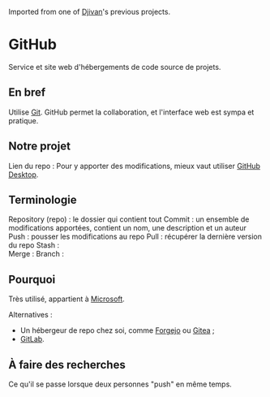 Imported from one of [Djivan](../People/VARTANIAN%20Djivan.md)'s previous projects. 

# GitHub 
Service et site web d'hébergements de code source de projets. 
## En bref 
Utilise [Git](Git.md). 
GitHub permet la collaboration, et l'interface web est sympa et pratique. 

## Notre projet 
Lien du repo : 
Pour y apporter des modifications, mieux vaut utiliser [GitHub Desktop](docs/Guides/GitHub%20Desktop.md). 

## Terminologie 
Repository (repo) : le dossier qui contient tout 
Commit : un ensemble de modifications apportées, contient un nom, une description et un auteur 
Push : pousser les modifications au repo 
Pull : récupérer la dernière version du repo 
Stash :  
Merge : 
Branch :  

## Pourquoi 
Très utilisé, appartient à [Microsoft](https://fr.wikipedia.org/wiki/Microsoft). 

Alternatives : 
- Un hébergeur de repo chez soi, comme [Forgejo](https://fr.wikipedia.org/wiki/Forgejo) ou [Gitea](https://fr.wikipedia.org/wiki/Gitea) ; 
- [GitLab](https://fr.wikipedia.org/wiki/GitLab). 

## À faire des recherches  
Ce qu'il se passe lorsque deux personnes "push" en même temps. 

